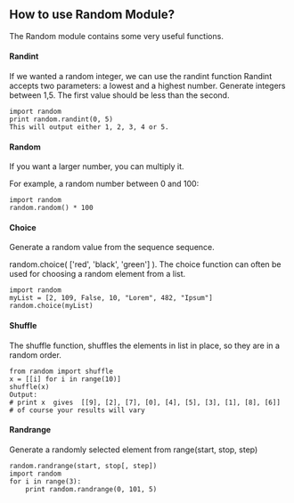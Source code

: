 ## How to use Random Module?
The Random module contains some very useful functions.

#### Randint
If we wanted a random integer, we can use the randint function Randint accepts two parameters: a lowest and a highest number. Generate integers between 1,5. The first value should be less than the second.
```
import random
print random.randint(0, 5)
This will output either 1, 2, 3, 4 or 5.
```
#### Random
If you want a larger number, you can multiply it.

For example, a random number between 0 and 100:
```
import random
random.random() * 100
```
#### Choice
Generate a random value from the sequence sequence.

random.choice( ['red', 'black', 'green'] ).
The choice function can often be used for choosing a random element from a list.
```
import random
myList = [2, 109, False, 10, "Lorem", 482, "Ipsum"]
random.choice(myList)
```

#### Shuffle
The shuffle function, shuffles the elements in list in place, so they are in a random order.

```
from random import shuffle
x = [[i] for i in range(10)]
shuffle(x)
Output:
# print x  gives  [[9], [2], [7], [0], [4], [5], [3], [1], [8], [6]]
# of course your results will vary
```

#### Randrange
Generate a randomly selected element from range(start, stop, step)
```
random.randrange(start, stop[, step])
import random
for i in range(3):
    print random.randrange(0, 101, 5)
```
